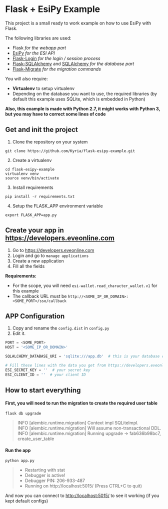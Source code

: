 # Flask + EsiPy Example

This project is a small ready to work example on how to use EsiPy with Flask.

The following libraries are used:
* Flask _for the webapp part_
* [EsiPy](https://github.com/Kyria/EsiPy) _for the ESI API_
* [Flask-Login](https://flask-login.readthedocs.io/en/latest/) _for the login / session process_
* [Flask-SQLAlchemy](http://flask-sqlalchemy.pocoo.org) and [SQLAlchemy](https://www.sqlalchemy.org/) _for the database part_
* [Flask-Migrate](https://flask-migrate.readthedocs.io/en/latest/) _for the migration commands_

You will also require:
* __Virtualenv__ to setup virtualenv
* Depending on the database you want to use, the required libraries (by default this example uses SQLite, which is embedded in Python)

__Also, this example is made with Python 2.7, it might works with Python 3, but you may have to correct some lines of code__

## Get and init the project

1. Clone the repository on your system
```shell
git clone https://github.com/Kyria/flask-esipy-example.git
```

2. Create a virtualenv
```shell
cd flask-esipy-example
virtualenv venv
source venv/bin/activate
```

3. Install requirements
```shell
pip install -r requirements.txt
```

4. Setup the FLASK_APP environment variable
```shell
export FLASK_APP=app.py
```


## Create your app in https://developers.eveonline.com

1. Go to https://developers.eveonline.com
2. Login and go to `manage applications`
3. Create a new application
4. Fill all the fields

__Requirements:__
* For the scope, you will need `esi-wallet.read_character_wallet.v1` for this example
* The callback URL must be `http://<SOME_IP_OR_DOMAIN>:<SOME_PORT>/sso/callback`


## APP Configuration

1. Copy and rename the `config.dist` in `config.py`
2. Edit it.

```python
PORT = <SOME_PORT>
HOST = '<SOME_IP_OR_DOMAIN>'

SQLALCHEMY_DATABASE_URI = 'sqlite:///app.db'  # this is your database connection informations http://docs.sqlalchemy.org/en/latest/core/engines.html#database-urls

# Fill these lines with the data you get from https://developers.eveonline.com
ESI_SECRET_KEY = ''  # your secret key
ESI_CLIENT_ID = ''  # your client ID
```

## How to start everything
#### First, you will need to run the migration to create the required user table
```shell
flask db upgrade
```
> INFO  [alembic.runtime.migration] Context impl SQLiteImpl.<br>
> INFO  [alembic.runtime.migration] Will assume non-transactional DDL.<br>
> INFO  [alembic.runtime.migration] Running upgrade  -> fab636b98bc7, create_user_table


#### Run the app
```shell
python app.py
```
> * Restarting with stat<br>
> * Debugger is active!<br>
> * Debugger PIN: 206-933-487<br>
> * Running on http://localhost:5015/ (Press CTRL+C to quit)

And now you can connect to [http://localhost:5015/](http://localhost:5015/) to see it working (if you kept default configs)
